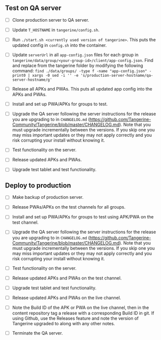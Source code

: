 

## Test on QA server
* [ ] Clone production server to QA server.
* [ ] Update `T_HOSTNAME` in `tangerine/config.sh`.
* [ ] Run `./start.sh <currently used version of tangerine>`. This puts the updated config in `config.sh` into the container.
* [ ] Update `serverUrl` in all `app-config.json` files for each group in `tangerine/data/group/<your-group-id>/client/app-config.json`.  Find and replace from the tangerine folder by modifying the following command: `find ./data/groups/ -type f -name "app-config.json" -print0 | xargs -0 sed -i '' -e 's/production-server-hostname/qa-server-hostname/g'`
* [ ] Release all APKs and PWAs. This puts all updated app config into the APKs and PWAs.
* [ ] Install and set up PWA/APKs for groups to test.
* [ ] Upgrade the QA server following the server instructions for the release you are upgrading to in `CHANGELOG.md` (https://github.com/Tangerine-Community/Tangerine/blob/master/CHANGELOG.md). Note that you must upgrade incrementally between the versions. If you skip one you may miss important updates or they may not apply correctly and you risk corrupting your install without knowing it.
* [ ] Test functionality on the server.
* [ ] Release updated APKs and PWAs.
* [ ] Upgrade test tablet and test functionality.


## Deploy to production
* [ ] Make backup of production server.
* [ ] Release PWAs/APKs on the test channels for all groups.
* [ ] Install and set up PWA/APKs for groups to test using APK/PWA on the test channel.
* [ ] Upgrade the QA server following the server instructions for the release you are upgrading to in `CHANGELOG.md` (https://github.com/Tangerine-Community/Tangerine/blob/master/CHANGELOG.md). Note that you must upgrade incrementally between the versions. If you skip one you may miss important updates or they may not apply correctly and you risk corrupting your install without knowing it.
* [ ] Test functionality on the server.
* [ ] Release updated APKs and PWAs on the test channel.
* [ ] Upgrade test tablet and test functionality.
* [ ] Release updated APKs and PWAs on the live channel.
* [ ] Note the Build ID of the APK or PWA on the live channel, then in the content repository tag a release with a corresponding Build ID in git. If using Github, use the Releases feature and note the version of Tangerine upgraded to along with any other notes.
* [ ] Terminate the QA server.





